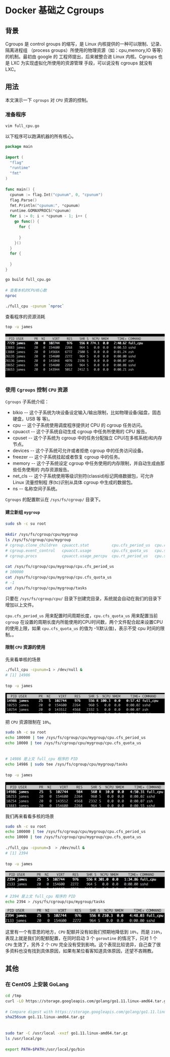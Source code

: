 # Docker 基础之 Cgroups

## 背景
 
Cgroups 是 control groups 的缩写，是 Linux 内核提供的一种可以限制、记录、隔离进程组
（process groups）所使用的物理资源（如：cpu,memory,IO 等等）的机制。最初由 google 的
工程师提出，后来被整合进 Linux 内核。Cgroups 也是 LXC 为实现虚拟化所使用的资源管理
手段，可以说没有 cgroups 就没有 LXC。
 
## 用法
本文演示一下 `cgroups` 对 `CPU` 资源的控制。

### 准备程序

```bash
vim full_cpu.go
```

以下程序可以跑满机器的所有核心。
```go
package main

import (
  "flag"
  "runtime"
  "fmt"
)

func main() {
  cpunum := flag.Int("cpunum", 0, "cpunum")
  flag.Parse()
  fmt.Println("cpunum:", *cpunum)
  runtime.GOMAXPROCS(*cpunum)
  for i := 0; i < *cpunum - 1; i++ {
    go func() {
      for {
	  
      }
    }()
  }
  for {

  }
}
```

```bash
go build full_cpu.go

# 查看本机的CPU核心数
nproc

./full_cpu -cpunum `nproc`
```

查看程序的资源消耗

```bash
top -u james
```
![docker-cgroups-01.png](assets/images/docker-cgroups-01.png)

### 使用 `Cgroups` 控制 `CPU` 资源

`Cgroups` 子系统介绍：

- blkio -- 这个子系统为块设备设定输入/输出限制，比如物理设备(磁盘，固态硬盘，USB 等 等)。
- cpu -- 这个子系统使用调度程序提供对 CPU 的 cgroup 任务访问。
- cpuacct -- 这个子系统自动生成 cgroup 中任务所使用的 CPU 报告。
- cpuset -- 这个子系统为 cgroup 中的任务分配独立 CPU(在多核系统)和内存节点。 
- devices -- 这个子系统可允许或者拒绝 cgroup 中的任务访问设备。
- freezer -- 这个子系统挂起或者恢复 cgroup 中的任务。
- memory -- 这个子系统设定 cgroup 中任务使用的内存限制，并自动生成由那些任务使用的 内存资源报告。
- net_cls -- 这个子系统使用等级识别符(classid)标记网络数据包，可允许 Linux 流量控制程 序(tc)识别从具体 cgroup 中生成的数据包。
- ns -- 名称空间子系统。

`Cgroups` 的配置默认在 `/sys/fs/cgroup/` 目录下。

#### 建立新组 `mygroup`

```bash
sudo sh -c su root

mkdir /sys/fs/cgroup/cpu/mygroup
ls /sys/fs/cgroup/cpu/mygroup
# cgroup.clone_children  cpuacct.stat          cpu.cfs_period_us  cpu.rt_runtime_us  notify_on_release
# cgroup.event_control   cpuacct.usage         cpu.cfs_quota_us   cpu.shares         tasks
# cgroup.procs           cpuacct.usage_percpu  cpu.rt_period_us   cpu.stat

cat /sys/fs/cgroup/cpu/mygroup/cpu.cfs_period_us
# 100000
cat /sys/fs/cgroup/cpu/mygroup/cpu.cfs_quota_us
# -1
cat /sys/fs/cgroup/cpu/mygroup/tasks
```

只要在 `/sys/fs/cgroup/cpu/` 目录下创建完目录，系统就会自动在我们的目录下增加以上文件。

`cpu.cfs_period_us` 用来配置时间周期长度，`cpu.cfs_quota_us` 用来配置当前 `cgroup` 在设置的周期长度内所能使用的CPU时间数，两个文件配合起来设置CPU的使用上限，如果 `cpu.cfs_quota_us` 的值为 -1(默认值)，表示不受 cpu 时间的限制。。


#### 限制 `CPU` 资源的使用

先来看单核的场景

```bash
./full_cpu -cpunum=1 > /dev/null &
# [1] 14986

top -u james
```
![docker-cgroups-02.png](assets/images/docker-cgroups-02.png) 

把 `CPU` 资源限制在 `10%`。

```bash
sudo sh -c su root
echo 100000 | tee /sys/fs/cgroup/cpu/mygroup/cpu.cfs_period_us
echo 10000 | tee /sys/fs/cgroup/cpu/mygroup/cpu.cfs_quota_us


# 14986 是上文 full_cpu 程序的 PID
echo 14986 | sudo tee /sys/fs/cgroup/cpu/mygroup/tasks

top -u james
```

![docker-cgroups-03.png](assets/images/docker-cgroups-03.png) 

我们再来看看多核的场景

```bash
sudo sh -c su root
echo 100000 | tee /sys/fs/cgroup/cpu/mygroup/cpu.cfs_period_us
echo 10000 | tee /sys/fs/cgroup/cpu/mygroup/cpu.cfs_quota_us

./full_cpu -cpunum=3  > /dev/null &
# [1] 2394

top -u james
```

![docker-cgroups-04.png](assets/images/docker-cgroups-04.png) 


```bash
# 2394 是上文 full_cpu 程序的 PID
echo 2394 > /sys/fs/cgroup/cpu/mygroup/tasks
```

![docker-cgroups-05.png](assets/images/docker-cgroups-05.png) 


这里有一个有意思的地方，`CPU` 配额并没有如我们预期地降低到 `10%`，而是 `210%`，表现上就是我们的配额配置，在同时启动 3 个 `goroutine` 的情况下，只对 1 个 `CPU` 生效了，另外 2 个 `CPU` 完全没有受到影响。这个表现比较诡异，自己查了很多资料也没有找到具体原因，如果有某位看客知道具体原因，还望不吝赐教。


## 其他

### 在 CentOS 上安装 GoLang

```bash
cd /tmp
curl -LO https://storage.googleapis.com/golang/go1.11.linux-amd64.tar.gz

# Compare digest with https://storage.googleapis.com/golang/go1.11.linux-amd64.tar.gz.sha256
sha256sum go1.11.linux-amd64.tar.gz


sudo tar -C /usr/local -xvzf go1.11.linux-amd64.tar.gz
ls /usr/local/go

export PATH=$PATH:/usr/local/go/bin
```

